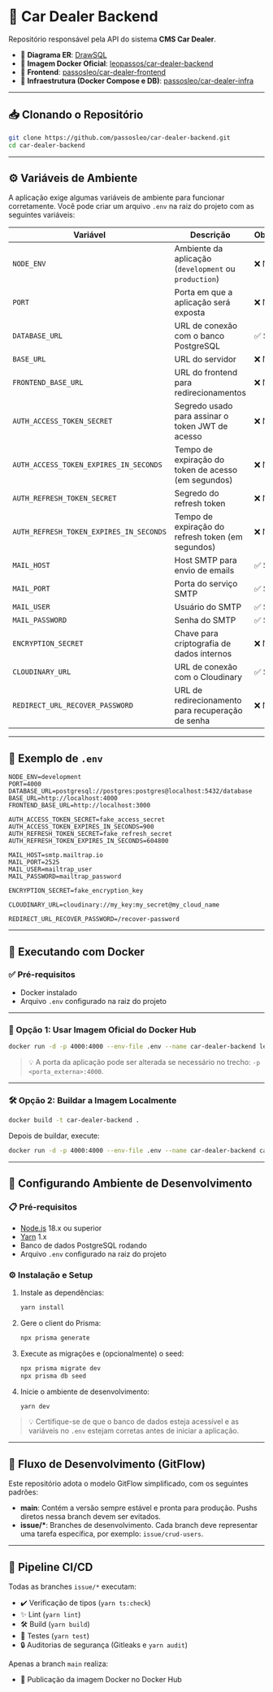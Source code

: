 # 🚗 Car Dealer Backend

Repositório responsável pela API do sistema **CMS Car Dealer**.

- 🔗 **Diagrama ER**: [DrawSQL](https://drawsql.app/teams/leo-57/diagrams/car-dealer)
- 🔗 **Imagem Docker Oficial**: [leopassos/car-dealer-backend](https://hub.docker.com/r/leopassos/car-dealer-backend)
- 🔗 **Frontend**: [passosleo/car-dealer-frontend](https://github.com/passosleo/car-dealer-frontend)
- 🔗 **Infraestrutura (Docker Compose e DB)**: [passosleo/car-dealer-infra](https://github.com/passosleo/car-dealer-infra)

---

## 📥 Clonando o Repositório

```bash
git clone https://github.com/passosleo/car-dealer-backend.git
cd car-dealer-backend
```

---

## ⚙️ Variáveis de Ambiente

A aplicação exige algumas variáveis de ambiente para funcionar corretamente. Você pode criar um arquivo `.env` na raiz do projeto com as seguintes variáveis:

| Variável                                | Descrição                                             | Obrigatório? |
| --------------------------------------- | ----------------------------------------------------- | ------------ |
| `NODE_ENV`                              | Ambiente da aplicação (`development` ou `production`) | ❌ Não       |
| `PORT`                                  | Porta em que a aplicação será exposta                 | ❌ Não       |
| `DATABASE_URL`                          | URL de conexão com o banco PostgreSQL                 | ✅ Sim       |
| `BASE_URL`                              | URL do servidor                                       | ❌ Não       |
| `FRONTEND_BASE_URL`                     | URL do frontend para redirecionamentos                | ❌ Não       |
| `AUTH_ACCESS_TOKEN_SECRET`              | Segredo usado para assinar o token JWT de acesso      | ❌ Não       |
| `AUTH_ACCESS_TOKEN_EXPIRES_IN_SECONDS`  | Tempo de expiração do token de acesso (em segundos)   | ❌ Não       |
| `AUTH_REFRESH_TOKEN_SECRET`             | Segredo do refresh token                              | ❌ Não       |
| `AUTH_REFRESH_TOKEN_EXPIRES_IN_SECONDS` | Tempo de expiração do refresh token (em segundos)     | ❌ Não       |
| `MAIL_HOST`                             | Host SMTP para envio de emails                        | ✅ Sim       |
| `MAIL_PORT`                             | Porta do serviço SMTP                                 | ✅ Sim       |
| `MAIL_USER`                             | Usuário do SMTP                                       | ✅ Sim       |
| `MAIL_PASSWORD`                         | Senha do SMTP                                         | ✅ Sim       |
| `ENCRYPTION_SECRET`                     | Chave para criptografia de dados internos             | ❌ Não       |
| `CLOUDINARY_URL`                        | URL de conexão com o Cloudinary                       | ✅ Sim       |
| `REDIRECT_URL_RECOVER_PASSWORD`         | URL de redirecionamento para recuperação de senha     | ❌ Não       |

---

## 📄 Exemplo de `.env`

```dotenv
NODE_ENV=development
PORT=4000
DATABASE_URL=postgresql://postgres:postgres@localhost:5432/database
BASE_URL=http://localhost:4000
FRONTEND_BASE_URL=http://localhost:3000

AUTH_ACCESS_TOKEN_SECRET=fake_access_secret
AUTH_ACCESS_TOKEN_EXPIRES_IN_SECONDS=900
AUTH_REFRESH_TOKEN_SECRET=fake_refresh_secret
AUTH_REFRESH_TOKEN_EXPIRES_IN_SECONDS=604800

MAIL_HOST=smtp.mailtrap.io
MAIL_PORT=2525
MAIL_USER=mailtrap_user
MAIL_PASSWORD=mailtrap_password

ENCRYPTION_SECRET=fake_encryption_key

CLOUDINARY_URL=cloudinary://my_key:my_secret@my_cloud_name

REDIRECT_URL_RECOVER_PASSWORD=/recover-password
```

---

## 🐳 Executando com Docker

### ✅ Pré-requisitos

- Docker instalado
- Arquivo `.env` configurado na raiz do projeto

---

### 🚀 Opção 1: Usar Imagem Oficial do Docker Hub

```bash
docker run -d -p 4000:4000 --env-file .env --name car-dealer-backend leopassos/car-dealer-backend:latest
```

> 💡 A porta da aplicação pode ser alterada se necessário no trecho: `-p <porta_externa>:4000`.

---

### 🛠️ Opção 2: Buildar a Imagem Localmente

```bash
docker build -t car-dealer-backend .
```

Depois de buildar, execute:

```bash
docker run -d -p 4000:4000 --env-file .env --name car-dealer-backend car-dealer-backend
```

---

## 🧰 Configurando Ambiente de Desenvolvimento

### 📋 Pré-requisitos

- [Node.js](https://nodejs.org/) 18.x ou superior
- [Yarn](https://yarnpkg.com/) 1.x
- Banco de dados PostgreSQL rodando
- Arquivo `.env` configurado na raiz do projeto

### ⚙️ Instalação e Setup

1. Instale as dependências:

   ```bash
   yarn install
   ```

2. Gere o client do Prisma:

   ```bash
   npx prisma generate
   ```

3. Execute as migrações e (opcionalmente) o seed:

   ```bash
   npx prisma migrate dev
   npx prisma db seed
   ```

4. Inicie o ambiente de desenvolvimento:

   ```bash
   yarn dev
   ```

> 💡 Certifique-se de que o banco de dados esteja acessível e as variáveis no `.env` estejam corretas antes de iniciar a aplicação.

---

## 🔀 Fluxo de Desenvolvimento (GitFlow)

Este repositório adota o modelo GitFlow simplificado, com os seguintes padrões:

- **main**: Contém a versão sempre estável e pronta para produção. Pushs diretos nessa branch devem ser evitados.
- **issue/\***: Branches de desenvolvimento. Cada branch deve representar uma tarefa específica, por exemplo: `issue/crud-users`.

---

## 🚀 Pipeline CI/CD

Todas as branches `issue/*` executam:

- ✔️ Verificação de tipos (`yarn ts:check`)
- ✨ Lint (`yarn lint`)
- 🛠️ Build (`yarn build`)
- 🧪 Testes (`yarn test`)
- 🔒 Auditorias de segurança (Gitleaks e `yarn audit`)

Apenas a branch `main` realiza:

- 🐳 Publicação da imagem Docker no Docker Hub
